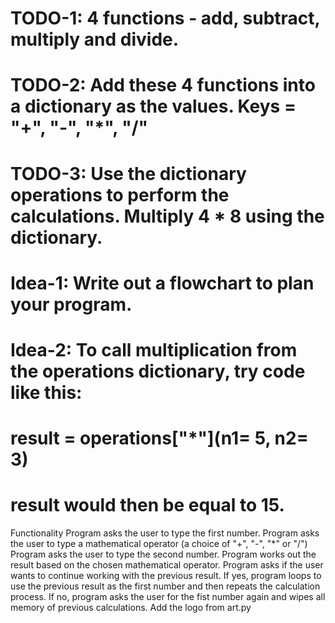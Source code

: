 # TODO-1: 4 functions - add, subtract, multiply and divide.
# TODO-2: Add these 4 functions into a dictionary as the values. Keys = "+", "-", "*", "/"
# TODO-3: Use the dictionary operations to perform the calculations. Multiply 4 * 8 using the dictionary.

# Idea-1: Write out a flowchart to plan your program.
# Idea-2: To call multiplication from the operations dictionary, try code like this:
# result = operations["*"](n1= 5, n2= 3)
# result would then be equal to 15.

Functionality
Program asks the user to type the first number.
Program asks the user to type a mathematical operator (a choice of "+", "-", "*" or "/")
Program asks the user to type the second number.
Program works out the result based on the chosen mathematical operator.
Program asks if the user wants to continue working with the previous result.
If yes, program loops to use the previous result as the first number and then repeats the calculation process.
If no, program asks the user for the fist number again and wipes all memory of previous calculations.
Add the logo from art.py